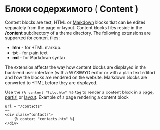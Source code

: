 # Блоки содержимого ( Content )

Content blocks are text, HTML or [Markdown](http://daringfireball.net/projects/markdown/syntax) blocks that can be edited separately from the page or layout. Content blocks files reside in the **/content** subdirectory of a theme directory. The following extensions are supported for content files:

- **htm** - for HTML markup.
- **txt** - for plain text.
- **md** - for Markdown syntax.

The extension affects the way how content blocks are displayed in the back-end user interface (with a WYSIWYG editor or with a plain text editor) and how the blocks are rendered on the website. Markdown blocks are converted to HTML before they are displayed.

Use the `{% content "file.htm" %}` tag to render a content block in a [page](pages), [partial](partials) or [layout](layouts). Example of a page rendering a content block:

    url = "/contacts"
    ==
    <div class="contacts">
        {% content "contacts.htm" %}
    </div>
